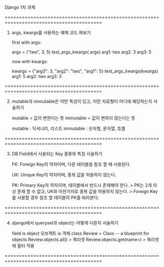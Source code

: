 
Django 1차 과제

========================================================================================

1. args, kwargs를 사용하는 예제 코드 짜보기

      first with args:
      
      args = ("two", 3, 5)
      test_args_kwargs(
      args)
      arg1: two
      arg2: 3
      arg3: 5

      now with kwargs:
      
      kwargs = {"arg3": 3, "arg2": "two", "arg1": 5}
      test_args_kwargs(kwargs)
      arg1: 5
      arg2: two
      arg3: 3

========================================================================================

2. mutable과 immutable은 어떤 특성이 있고, 어떤 자료형이 어디에 해당하는지 서술하기

      mutable = 값이 변한다는 뜻
      immutable = 값이 변하지 않는다는 뜻


      mutable : 딕셔너리, 리스트
      immutable : 숫자형, 문자열, 튜플 

========================================================================================

3. DB Field에서 사용되는 Key 종류와 특징 서술하기

      FK: Foreign Key의 약자이며, 다른 테이블을 참조 할 때 사용된다.

      UK: Unique Key의 약자이며, 중복 값을 허용하지 않는다.

      PK: Primary Key의 약자이며, 테이블에서 반드시 존재해야 한다.
         > PK는 2개 이상 존재 할 수 없고, UK와 마찬가지로 중복 값을 허용하지 않는다.
         > Foreign Key를 사용할 경우 참조 할 테이블의 PK를 바라본다.


========================================================================================

4. django에서 queryset과 object는 어떻게 다른지 서술하기

      field is object
      오브젝트 is 객체
      class Review > Class -- a blueprint for objects
      Review.objects.all() > 쿼리셋
      Review.objects.get(name=) > 쿼리셋에 필터 적용
      
========================================================================================
